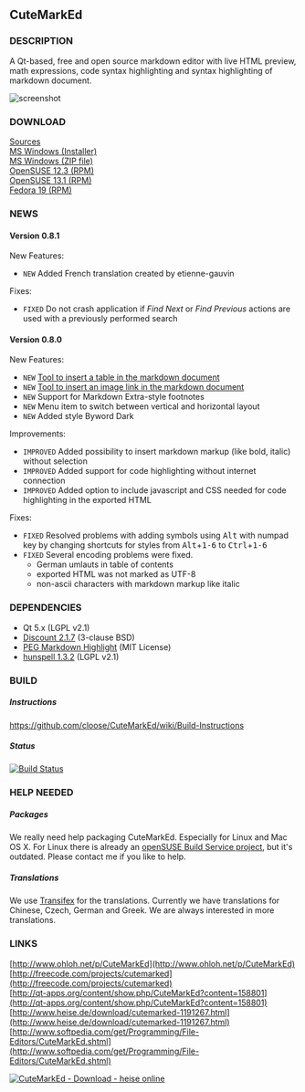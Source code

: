 ## CuteMarkEd

### DESCRIPTION

A Qt-based, free and open source markdown editor with live HTML preview, math expressions, code syntax highlighting and syntax highlighting of markdown document.

![screenshot](http://cloose.github.io/CuteMarkEd/images/screenshot_06.png)

### DOWNLOAD

[Sources](https://github.com/cloose/CuteMarkEd/archive/v0.8.1.tar.gz)  
[MS Windows (Installer)](https://github.com/cloose/CuteMarkEd/releases/download/v0.8.1/cutemarked-0.8.1.msi)  
[MS Windows (ZIP file)](https://github.com/cloose/CuteMarkEd/releases/download/v0.8.1/cutemarked-0.8.1.zip)  
[OpenSUSE 12.3 (RPM)](https://build.opensuse.org/project/show?project=home%3Acloose1974)  
[OpenSUSE 13.1 (RPM)](https://build.opensuse.org/project/show?project=home%3Acloose1974)  
[Fedora 19 (RPM)](https://build.opensuse.org/project/show?project=home%3Acloose1974)  

### NEWS

#### Version 0.8.1

New Features:

* `NEW` Added French translation created by etienne-gauvin

Fixes:

* `FIXED` Do not crash application if *Find Next* or *Find Previous* actions are used with a previously performed search

#### Version 0.8.0

New Features:

* `NEW` [Tool to insert a table in the markdown document](http://www.christian-loose.de/wordpress/2013/10/cutemarked-v0-8-0-preview-table-tool/)
* `NEW` [Tool to insert an image link in the markdown document](http://www.christian-loose.de/wordpress/2013/11/cutemarked-v0-8-0-preview-image-tool/)
* `NEW` Support for Markdown Extra-style footnotes
* `NEW` Menu item to switch between vertical and horizontal layout
* `NEW` Added style Byword Dark

Improvements:

* `IMPROVED` Added possibility to insert markdown markup (like bold, italic) without selection
* `IMPROVED` Added support for code highlighting without internet connection
* `IMPROVED` Added option to include javascript and CSS needed for code highlighting in the exported HTML

Fixes:

* `FIXED` Resolved problems with adding symbols using <kbd>Alt</kbd> with numpad key by changing shortcuts for styles from <kbd>Alt</kbd>+<kbd>1-6</kbd> to  <kbd>Ctrl</kbd>+<kbd>1-6</kbd>
* `FIXED` Several encoding problems were fixed.
  * German umlauts in table of contents
  * exported HTML was not marked as UTF-8
  * non-ascii characters with markdown markup like italic


### DEPENDENCIES

* Qt 5.x (LGPL v2.1)
* [Discount 2.1.7](http://www.pell.portland.or.us/~orc/Code/discount/) (3-clause BSD)
* [PEG Markdown Highlight](http://hasseg.org/peg-markdown-highlight/) (MIT License)
* [hunspell 1.3.2](http://hunspell.sourceforge.net/) (LGPL v2.1)

### BUILD

##### Instructions

https://github.com/cloose/CuteMarkEd/wiki/Build-Instructions

##### Status

[![Build Status](https://travis-ci.org/cloose/CuteMarkEd.png)](https://travis-ci.org/cloose/CuteMarkEd)

### HELP NEEDED

##### Packages

We really need help packaging CuteMarkEd. Especially for Linux and Mac OS X. For Linux there is already an [openSUSE Build Service project](https://build.opensuse.org/package/show/home:cloose1974/CuteMarkEd), but it's outdated. Please contact me if you like to help.

##### Translations

We use [Transifex](https://www.transifex.com/projects/p/cutemarked) for the translations. Currently we have translations for Chinese, Czech, German and Greek. We are always interested in more translations.


### LINKS

[http://www.ohloh.net/p/CuteMarkEd](http://www.ohloh.net/p/CuteMarkEd)  
[http://freecode.com/projects/cutemarked](http://freecode.com/projects/cutemarked)  
[http://qt-apps.org/content/show.php/CuteMarkEd?content=158801](http://qt-apps.org/content/show.php/CuteMarkEd?content=158801)  
[http://www.heise.de/download/cutemarked-1191267.html](http://www.heise.de/download/cutemarked-1191267.html)  
[http://www.softpedia.com/get/Programming/File-Editors/CuteMarkEd.shtml](http://www.softpedia.com/get/Programming/File-Editors/CuteMarkEd.shtml)

[![CuteMarkEd - Download - heise online](http://www.heise.de/software/icons/download_logo1.png)](http://www.heise.de/download/cutemarked-1191267.html)